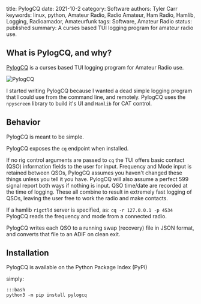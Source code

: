 title: PylogCQ
date: 2021-10-2
category: Software
authors: Tyler Carr
keywords: linux, python, Amateur Radio, Radio Amateur, Ham Radio, Hamlib, Logging, Radioamador, Amateurfunk
tags: Software, Amateur Radio
status: published
summary: A curses based TUI logging program for amateur radio use. 

## What is PylogCQ, and why?
[PylogCQ](https://github.com/tcarwash/pylogcq) is a curses based TUI logging program for Amateur Radio use. 

![PylogCQ](https://content.ag7su.com/file/ag7su-web/pcq1.png)

I started writing PylogCQ because I wanted a dead simple logging program that I could use from the command line, and remotely. PylogCQ uses the `npyscreen` library to build it's UI and `Hamlib` for CAT control. 

## Behavior

PylogCQ is meant to be simple. 

PylogCQ exposes the `cq` endpoint when installed.

If no rig control arguments are passed to `cq` the TUI offers basic contact (QSO) information fields to the user for input. 
Frequency and Mode input is retained between QSOs, PylogCQ assumes you haven't changed these things unless you tell it you have. PylogCQ will also assume a perfect 599 signal report both ways if nothing is input. QSO time/date are recorded at the time of logging. These all combine to result in extremely fast logging of QSOs, leaving the user free to work the radio and make contacts. 

If a hamlib `rigctld` server is specified, as: `cq -r 127.0.0.1 -p 4534` PylogCQ reads the frequency and mode from a connected radio. 

PylogCQ writes each QSO to a running swap (recovery) file in JSON format, and converts that file to an ADIF on clean exit.

## Installation
PylogCQ is available on the Python Package Index (PyPI)

simply:

    :::bash
    python3 -m pip install pylogcq


